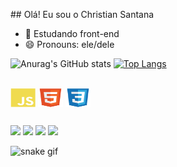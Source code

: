 ​## Olá! Eu sou o Christian Santana

- 🌱 Estudando front-end
- 😄 Pronouns: ele/dele



![Anurag's GitHub stats](https://github-readme-stats.vercel.app/api?username=warybloom&show_icons=true&theme=dark)
[![Top Langs](https://github-readme-stats.vercel.app/api/top-langs/?username=warybloom&layout=compact&theme=dark)](https://github.com/warybloom/github-readme-stats)

<div style="display: inline_block"><br>
  <img align="center" alt="Rafa-Js" height="30" width="40" src="https://raw.githubusercontent.com/devicons/devicon/master/icons/javascript/javascript-plain.svg">
  <img align="center" alt="Rafa-HTML" height="30" width="40" src="https://raw.githubusercontent.com/devicons/devicon/master/icons/html5/html5-original.svg">
  <img align="center" alt="Rafa-CSS" height="30" width="40" src="https://raw.githubusercontent.com/devicons/devicon/master/icons/css3/css3-original.svg">
 </div>
 
 
 ##
 
 
 <div>
  

  <a href="[https://instagram.com/rafaballerini](https://www.instagram.com/chrs_santana/)" target="_blank"><img src="https://img.shields.io/badge/-Instagram-%23E4405F?style=for-the-badge&logo=instagram&logoColor=white" target="_blank"></a>
 <a href="[https://discord.gg/wagxzStdcR](https://discord.gg/dauFpXhj)" target="_blank"><img src="https://img.shields.io/badge/Discord-7289DA?style=for-the-badge&logo=discord&logoColor=white" target="_blank"></a> 
   <a href = "mailto:kimedeiros69@gmail.com"><img src="https://img.shields.io/badge/-Gmail-%23333?style=for-the-badge&logo=gmail&logoColor=white" target="_blank"></a>
  <a href="[[https://github.com/warybloom](https://www.linkedin.com/in/christian-santana-960869248/)](https://www.linkedin.com/in/christian-santana-960869248/)" target="_blank"><img src="https://img.shields.io/badge/-LinkedIn-%230077B5?style=for-the-badge&logo=linkedin&logoColor=white" target="_blank"></a>
  </div>
  
  
![snake gif](https://github.com/warybloom/warybloom/blob/output/github-contribution-grid-snake.svg)
